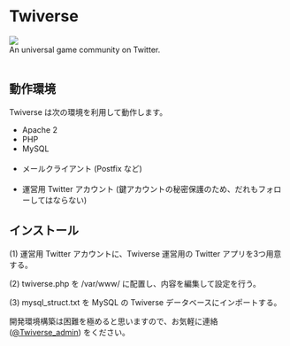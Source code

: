 # Twiverse
<img src="https://github.com/Hato6502/Twiverse/blob/master/twiverse.png"><br>
An universal game community on Twitter. <br>
<br>

## 動作環境
Twiverse は次の環境を利用して動作します。
<ul>
  <li>Apache 2</li>
  <li>PHP</li>
  <li>MySQL</li>
  <li>メールクライアント (Postfix など)</li>
  <li>運営用 Twitter アカウント (鍵アカウントの秘密保護のため、だれもフォローしてはならない)</li>
</ul>

## インストール
<p>(1) 運営用 Twitter アカウントに、Twiverse 運営用の Twitter アプリを3つ用意する。</p>
<p>(2) twiverse.php を /var/www/ に配置し、内容を編集して設定を行う。</p>
<p>(3) mysql_struct.txt を MySQL の Twiverse データベースにインポートする。</p>

開発環境構築は困難を極めると思いますので、お気軽に連絡 (<a href="https://twitter.com/Twiverse_admin">@Twiverse_admin</a>) をください。
